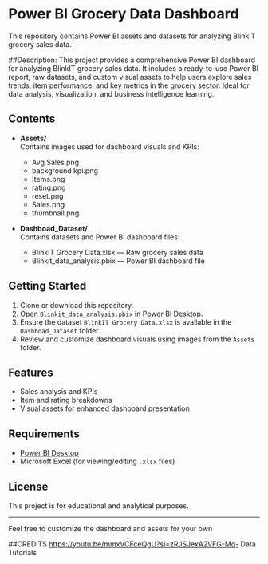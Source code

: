 # Power BI Grocery Data Dashboard

This repository contains Power BI assets and datasets for analyzing BlinkIT grocery sales data.

##Description:
This project provides a comprehensive Power BI dashboard for analyzing BlinkIT grocery sales data. 
It includes a ready-to-use Power BI report, raw datasets, and custom visual assets to help users explore sales trends, item performance, and key metrics in the grocery sector. 
Ideal for data analysis, visualization, and business intelligence learning.

## Contents

- **Assets/**  
  Contains images used for dashboard visuals and KPIs:
  - Avg Sales.png
  - background kpi.png
  - Items.png
  - rating.png
  - reset.png
  - Sales.png
  - thumbnail.png

- **Dashboad_Dataset/**  
  Contains datasets and Power BI dashboard files:
  - BlinkIT Grocery Data.xlsx — Raw grocery sales data
  - Blinkit_data_analysis.pbix — Power BI dashboard file

## Getting Started

1. Clone or download this repository.
2. Open `Blinkit_data_analysis.pbix` in [Power BI Desktop](https://powerbi.microsoft.com/desktop/).
3. Ensure the dataset `BlinkIT Grocery Data.xlsx` is available in the `Dashboad_Dataset` folder.
4. Review and customize dashboard visuals using images from the `Assets` folder.

## Features

- Sales analysis and KPIs
- Item and rating breakdowns
- Visual assets for enhanced dashboard presentation

## Requirements

- [Power BI Desktop](https://powerbi.microsoft.com/desktop/)
- Microsoft Excel (for viewing/editing `.xlsx` files)

## License

This project is for educational and analytical purposes.

---

Feel free to customize the dashboard and assets for your own

##CREDITS
https://youtu.be/mmxVCFceQgU?si=zRJSJexA2VFG-Mq-
Data Tutorials
